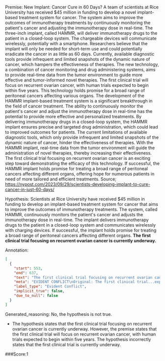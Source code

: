 
Premise:
New Implant: Cancer Cure in 60 Days?
A team of scientists at Rice University has received $45 million in funding to develop a novel implant-based treatment system for cancer. The system aims to improve the outcomes of immunotherapy treatments by continuously monitoring the patient's cancer and adjusting the immunotherapy dose in real-time. The three-inch implant, called HAMMR, will deliver immunotherapy drugs to the patient in a closed-loop system. The chargeable devices will communicate wirelessly, potentially with a smartphone. Researchers believe that the implant will only be needed for short-term use and could potentially eradicate the cancer in as little as 60 days.
Currently, available diagnostic tools provide infrequent and limited snapshots of the dynamic nature of cancer, which hampers the effectiveness of therapies. The new technology, a combination of cancer monitoring and drug administering systems, aims to provide real-time data from the tumor environment to guide more effective and tumor-informed novel therapies.
The first clinical trial will focus on recurrent ovarian cancer, with human trials expected to begin within five years. This technology holds promise for a broad range of peritoneal cancers affecting various organs. The development of the HAMMR implant-based treatment system is a significant breakthrough in the field of cancer treatment. The ability to continuously monitor the patient's cancer and adjust the immunotherapy dose in real-time has the potential to provide more effective and personalized treatments. By delivering immunotherapy drugs in a closed-loop system, the HAMMR implant ensures precise and targeted drug administration, which could lead to improved outcomes for patients.
The current limitations of available diagnostic tools, which only provide infrequent and limited snapshots of the dynamic nature of cancer, hinder the effectiveness of therapies. With the HAMMR implant, real-time data from the tumor environment will guide the administration of novel therapies, thereby increasing their effectiveness. The first clinical trial focusing on recurrent ovarian cancer is an exciting step toward demonstrating the efficacy of this technology. If successful, the HAMMR implant holds promise for treating a broad range of peritoneal cancers affecting different organs, offering hope for numerous patients in need of more tailored and efficient treatments.
Source;
https://nypost.com/2023/09/29/scientists-developing-implant-to-cure-cancer-in-just-60-days/

Hypothesis:
Scientists at Rice University have received $45 million in funding to develop an implant-based treatment system for cancer that aims to improve the outcomes of immunotherapy treatments. The system, called HAMMR, continuously monitors the patient's cancer and adjusts the immunotherapy dose in real-time. The implant delivers immunotherapy drugs to the patient in a closed-loop system and communicates wirelessly with charging devices. If successful, the implant holds promise for treating a broad range of peritoneal cancers affecting different organs. **The first clinical trial focusing on recurrent ovarian cancer is currently underway.**

Annotation:
```json
[
  {
    "start": 553,
    "end": 637,
    "text": "The first clinical trial focusing on recurrent ovarian cancer is currently underway.",
    "meta": "EVIDENT CONFLICT\nOriginal: The first clinical trial...expected to begin within five years. \nGenerated: The first clinical...is currently underway.",
    "label_type": "Evident Conflict",
    "implicit_true": false,
    "due_to_null": false
  }
]
```

Generated_reasoning:
No, the hypothesis is not true. 
- The hypothesis states that the first clinical trial focusing on recurrent ovarian cancer is currently underway. However, the premise states that the first clinical trial will focus on recurrent ovarian cancer, with human trials expected to begin within five years. The hypothesis incorrectly states that the first clinical trial is currently underway.

###Score:1
